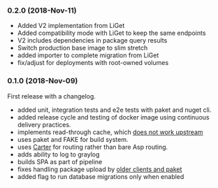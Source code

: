 ### 0.2.0 (2018-Nov-11)

 * Added V2 implementation from LiGet
 * Added compatibility mode with LiGet to keep the same endpoints
 * V2 includes dependencies in package query results
 * Switch production base image to slim stretch
 * added importer to complete migration from LiGet
 * fix/adjust for deployments with root-owned volumes

### 0.1.0 (2018-Nov-09)

First release with a changelog.
 - added unit, integration tests and e2e tests with paket and nuget cli.
 - added release cycle and testing of docker image using continuous delivery practices.
 - implements read-through cache, which [does not work upstream](https://github.com/loic-sharma/BaGet/issues/93)
 - uses paket and FAKE for build system.
 - uses [Carter](https://github.com/CarterCommunity/Carter) for routing rather than bare Asp routing.
 - adds ability to log to graylog
 - builds SPA as part of pipeline
 - fixes handling package upload by [older clients and paket](https://github.com/loic-sharma/BaGet/issues/106)
 - added flag to run database migrations only when enabled
